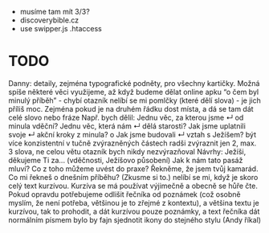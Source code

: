 - musíme tam mít 3/3?
- discoverybible.cz
- use swipper.js
.htaccess

# TODO

Danny:
detaily, zejména typografické podněty, pro všechny kartičky. Možná spíše některé věci využijeme, až když budeme dělat online apku
“o čem byl minulý příběh” - chybí otazník
nelíbí se mi pomlčky (které dělí slova) - je jich příliš moc. Zejména pokud je na druhém řádku dost místa, a dá se tam dát celé slovo nebo fráze
Např. bych dělil:
Jednu věc, za kterou jsme ↵ od minula vděční?
Jednu věc, která nám ↵ dělá starosti?
Jak jsme uplatnili svoje ↵ akční kroky z minula?
o Jak jsme budovali ↵ vztah s Ježíšem?
být více konzistentní v tučně zvýrazněných částech
radši zvýraznit jen 2, max. 3 slova, ne celou větu
otazník bych nikdy nezvýrazňoval
Návrhy:
Ježíši, děkujeme Ti za... (vděčnosti, Ježíšovo působení)
Jak k nám tato pasáž mluví? Co z toho můžeme uvést do praxe?
Řekněme, že jsem tvůj kamarád. Co mi řekneš o dnešním příběhu? (Zkusme si to.)
nelíbí se mi, když je skoro celý text kurzívou. Kurzíva se má používat výjimečně a obecně se hůře čte.
Pokud opravdu potřebujeme odlišit řečníka od poznámek (což osobně myslím, že není potřeba, většinou je to zřejmé z kontextu), a většina textu je kurzívou, tak to prohodit, a dát kurzívou pouze poznámky, a text řečníka dát normálním písmem
bylo by fajn sjednotit ikony do stejného stylu (Andy říkal)

